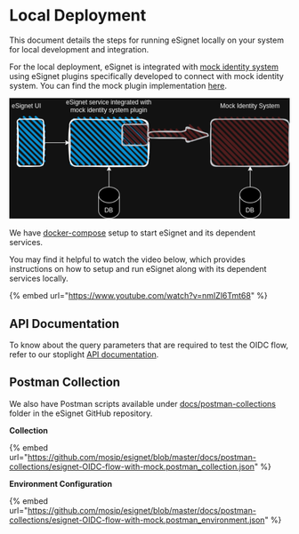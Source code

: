 # Local Deployment

This document details the steps for running eSignet locally on your system for local development and integration.

For the local deployment, eSignet is integrated with [mock identity system](https://github.com/mosip/esignet-mock-services/tree/master/mock-identity-system) using eSignet plugins specifically developed to connect with mock identity system. You can find the mock plugin implementation [here](https://github.com/mosip/esignet-mock-services/tree/master/mock-esignet-integration-impl).

![](../../.gitbook/assets/esignet-with-mock-identity-system.png)

We have [docker-compose](https://github.com/mosip/esignet/tree/develop/docs/docker-compose) setup to start eSignet and its dependent services.

You may find it helpful to watch the video below, which provides instructions on how to setup and run eSignet along with its dependent services locally.

{% embed url="https://www.youtube.com/watch?v=nmIZl6Tmt68" %}

## API Documentation

To know about the query parameters that are required to test the OIDC flow, refer to our stoplight [API documentation](https://mosip.stoplight.io/docs/identity-provider/jlmszj6dlxigw-e-signet).

## Postman Collection

We also have Postman scripts available under [docs/postman-collections](https://github.com/mosip/esignet/tree/master/docs/postman-collections) folder in the eSignet GitHub repository.

**Collection**

{% embed url="https://github.com/mosip/esignet/blob/master/docs/postman-collections/esignet-OIDC-flow-with-mock.postman_collection.json" %}

**Environment Configuration**

{% embed url="https://github.com/mosip/esignet/blob/master/docs/postman-collections/esignet-OIDC-flow-with-mock.postman_environment.json" %}
